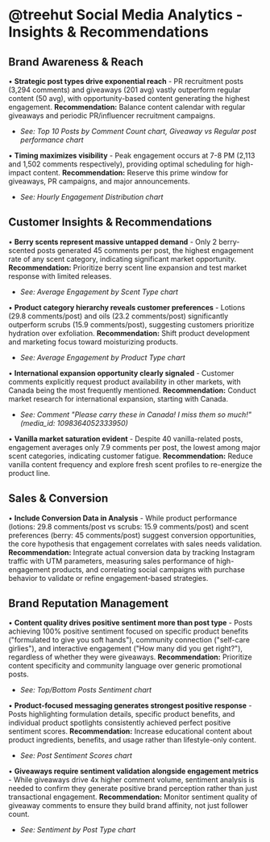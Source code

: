 # @treehut Social Media Analytics - Insights & Recommendations

## Brand Awareness & Reach

• **Strategic post types drive exponential reach** - PR recruitment posts (3,294 comments) and giveaways (201 avg) vastly outperform regular content (50 avg), with opportunity-based content generating the highest engagement. **Recommendation:** Balance content calendar with regular giveaways and periodic PR/influencer recruitment campaigns.
  - *See: Top 10 Posts by Comment Count chart, Giveaway vs Regular post performance chart*

• **Timing maximizes visibility** - Peak engagement occurs at 7-8 PM (2,113 and 1,502 comments respectively), providing optimal scheduling for high-impact content. **Recommendation:** Reserve this prime window for giveaways, PR campaigns, and major announcements.
  - *See: Hourly Engagement Distribution chart*

## Customer Insights & Recommendations

• **Berry scents represent massive untapped demand** - Only 2 berry-scented posts generated 45 comments per post, the highest engagement rate of any scent category, indicating significant market opportunity. **Recommendation:** Prioritize berry scent line expansion and test market response with limited releases.
  - *See: Average Engagement by Scent Type chart*

• **Product category hierarchy reveals customer preferences** - Lotions (29.8 comments/post) and oils (23.2 comments/post) significantly outperform scrubs (15.9 comments/post), suggesting customers prioritize hydration over exfoliation. **Recommendation:** Shift product development and marketing focus toward moisturizing products.
  - *See: Average Engagement by Product Type chart*

• **International expansion opportunity clearly signaled** - Customer comments explicitly request product availability in other markets, with Canada being the most frequently mentioned. **Recommendation:** Conduct market research for international expansion, starting with Canada.
  - *See: Comment "Please carry these in Canada! I miss them so much!" (media_id: 1098364052333950)*

• **Vanilla market saturation evident** - Despite 40 vanilla-related posts, engagement averages only 7.9 comments per post, the lowest among major scent categories, indicating customer fatigue. **Recommendation:** Reduce vanilla content frequency and explore fresh scent profiles to re-energize the product line.

## Sales & Conversion

• **Include Conversion Data in Analysis** - While product performance (lotions: 29.8 comments/post vs scrubs: 15.9 comments/post) and scent preferences (berry: 45 comments/post) suggest conversion opportunities, the core hypothesis that engagement correlates with sales needs validation. **Recommendation:** Integrate actual conversion data by tracking Instagram traffic with UTM parameters, measuring sales performance of high-engagement products, and correlating social campaigns with purchase behavior to validate or refine engagement-based strategies.

## Brand Reputation Management

• **Content quality drives positive sentiment more than post type** - Posts achieving 100% positive sentiment focused on specific product benefits ("formulated to give you soft hands"), community connection ("self-care girlies"), and interactive engagement ("How many did you get right?"), regardless of whether they were giveaways. **Recommendation:** Prioritize content specificity and community language over generic promotional posts.
  - *See: Top/Bottom Posts Sentiment chart*

• **Product-focused messaging generates strongest positive response** - Posts highlighting formulation details, specific product benefits, and individual product spotlights consistently achieved perfect positive sentiment scores. **Recommendation:** Increase educational content about product ingredients, benefits, and usage rather than lifestyle-only content.
  - *See: Post Sentiment Scores chart*

• **Giveaways require sentiment validation alongside engagement metrics** - While giveaways drive 4x higher comment volume, sentiment analysis is needed to confirm they generate positive brand perception rather than just transactional engagement. **Recommendation:** Monitor sentiment quality of giveaway comments to ensure they build brand affinity, not just follower count.
  - *See: Sentiment by Post Type chart*
